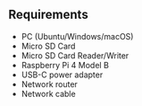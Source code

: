 ## Requirements

- PC (Ubuntu/Windows/macOS)
- Micro SD Card
- Micro SD Card Reader/Writer
- Raspberry Pi 4 Model B
- USB-C power adapter
- Network router
- Network cable

